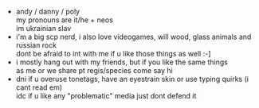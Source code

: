 - andy / danny / poly
 <br> my pronouns are it/he + neos
 <br> im ukrainian slav 
- i'm a big scp nerd, i also love videogames, will wood, glass animals and russian rock
<br> dont be afraid to int with me if u like those things as well :-]
- i mostly hang out with my friends, but if you like the same things
<br> as me or we share pt regis/species come say hi
- dni if u overuse tonetags, have an eyestrain skin or use typing quirks (i cant read em)
<br> idc if u like any "problematic" media just dont defend it

